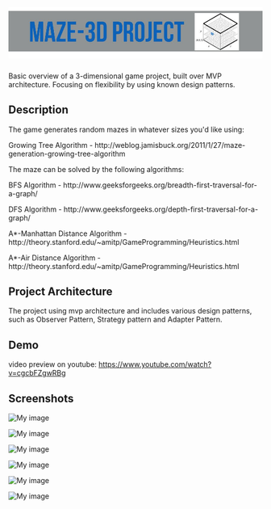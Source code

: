 # ![pageres](media/headline.JPG)

Basic overview of a 3-dimensional game project, built over MVP architecture. Focusing on flexibility by using known design patterns.


## Description

The game generates random mazes in whatever sizes you'd like using:
<dl>
  <dt>Growing Tree Algorithm - http://weblog.jamisbuck.org/2011/1/27/maze-generation-growing-tree-algorithm </dt>
</dl>

The maze can be solved by the following algorithms:

<dl>
  <dt>BFS Algorithm - http://www.geeksforgeeks.org/breadth-first-traversal-for-a-graph/ </dt>
</dl>

<dl>
  <dt>DFS Algorithm - http://www.geeksforgeeks.org/depth-first-traversal-for-a-graph/ </dt>
</dl>

<dl>
  <dt>A*-Manhattan Distance Algorithm - http://theory.stanford.edu/~amitp/GameProgramming/Heuristics.html </dt>
</dl>

<dl>
  <dt>A*-Air Distance Algorithm - http://theory.stanford.edu/~amitp/GameProgramming/Heuristics.html </dt>
</dl>

## Project Architecture

The project using mvp architecture and  includes various design patterns, such as Observer Pattern, Strategy pattern and Adapter Pattern.

## Demo

video preview on youtube: https://www.youtube.com/watch?v=cgcbFZgwRBg

## Screenshots
![My image](https://s23.postimg.org/rnwjv50yj/Capture.png)

![My image](http://imageshack.com/a/img924/4636/Z7Atwn.jpg)

![My image](http://imageshack.com/a/img924/5871/SrojbC.jpg)

![My image](http://imageshack.com/a/img924/6914/PurnRi.jpg)

![My image](http://imageshack.com/a/img921/2664/KaDYco.jpg)

![My image](http://imageshack.com/a/img921/7742/m24Muf.jpg)




